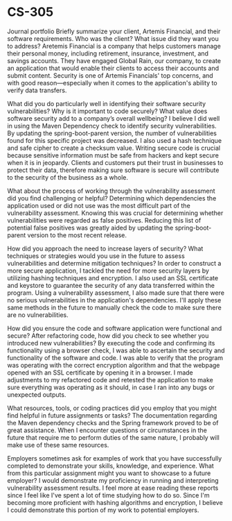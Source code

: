 # CS-305
Journal portfolio
Briefly summarize your client, Artemis Financial, and their software requirements. Who was the client? What issue did they want you to address?
Aretemis Financial is a company that helps customers manage their personal money, including retirement, insurance, investment, and savings accounts. They have engaged Global Rain, our company, to create an application that would enable their clients to access their accounts and submit content. Security is one of Artemis Financials' top concerns, and with good reason—especially when it comes to the application's ability to verify data transfers.

What did you do particularly well in identifying their software security vulnerabilities? Why is it important to code securely? What value does software security add to a company’s overall wellbeing?
I believe I did well in using the Maven Dependency check to identify security vulnerabilities. By updating the spring-boot-parent version, the number of vulnerabilities found for this specific project was decreased. I also used a hash technique and safe cipher to create a checksum value. Writing secure code is crucial because sensitive information must be safe from hackers and kept secure when it is in jeopardy. Clients and customers put their trust in businesses to protect their data, therefore making sure software is secure will contribute to the security of the business as a whole.

What about the process of working through the vulnerability assessment did you find challenging or helpful?
Determining which dependencies the application used or did not use was the most difficult part of the vulnerability assessment. Knowing this was crucial for determining whether vulnerabilities were regarded as false positives. Reducing this list of potential false positives was greatly aided by updating the spring-boot-parent version to the most recent release.


How did you approach the need to increase layers of security? What techniques or strategies would you use in the future to assess vulnerabilities and determine mitigation techniques?
In order to construct a more secure application, I tackled the need for more security layers by utilizing hashing techniques and encryption. I also used an SSL certificate and keystore to guarantee the security of any data transferred within the program. Using a vulnerability assessment, I also made sure that there were no serious vulnerabilities in the application's dependencies. I'll apply these same methods in the future to manually check the code to make sure there are no vulnerabilities. 

How did you ensure the code and software application were functional and secure? After refactoring code, how did you check to see whether you introduced new vulnerabilities?
By executing the code and confirming its functionality using a browser check, I was able to ascertain the security and functionality of the software and code. I was able to verify that the program was operating with the correct encryption algorithm and that the webpage opened with an SSL certificate by opening it in a browser. I made adjustments to my refactored code and retested the application to make sure everything was operating as it should, in case I ran into any bugs or unexpected outputs.

What resources, tools, or coding practices did you employ that you might find helpful in future assignments or tasks?
The documentation regarding the Maven dependency checks and the Spring framework proved to be of great assistance. When I encounter questions or circumstances in the future that require me to perform duties of the same nature, I probably will make use of these same resources. 

Employers sometimes ask for examples of work that you have successfully completed to demonstrate your skills, knowledge, and experience. What from this particular assignment might you want to showcase to a future employer?
I would demonstrate my proficiency in running and interpreting vulnerability assessment results. I feel more at ease reading these reports since I feel like I've spent a lot of time studying how to do so. Since I'm becoming more proficient with hashing algorithms and encryption, I believe I could demonstrate this portion of my work to potential employers. 
